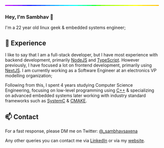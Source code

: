 <img style="width:100%;height:3px;" src="./bar.gif" />

### Hey, I'm Sambhav 👋

I'm a 22 year old linux geek & embedded systems engineer;

## 💎 Experience

I like to say that I am a full-stack developer, but I have most experience with backend development, primarily [NodeJS](https://nodejs.org/) and [TypeScript](https://www.typescriptlang.org/). However previously, I have focused a lot on frontend development, primarily using [NextJS](https://nextjs.org/). I am currently working as a Software Engineer at an electronics VP modelling organization;

Following from this, I spent 4 years studying Computer Science Engineering, focusing on low-level programming using [C++](https://www.cplusplus.com/) & specializing on advanced embedded systems later working with industry standard frameworks such as [SystemC](https://systemc.org/) & [CMAKE](https://cmake.org/).

## 📫 Contact

For a fast response, please DM me on Twitter: [@_sambhavsaxena](https://twitter.com/direct_messages/create/_sambhavsaxena) 

Any other queries you can contact me via [LinkedIn](https://www.linkedin.com/in/sambhavsaxena) or via my [website](https://interpreted.vercel.app/).
